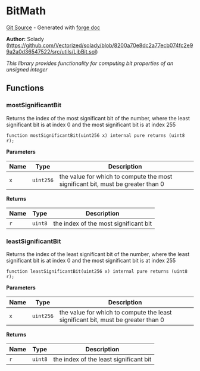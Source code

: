 # BitMath
[Git Source](https://github.com/uniswap/v4-core/blob/80311e34080fee64b6fc6c916e9a51a437d0e482/src/libraries/BitMath.sol) - Generated with [forge doc](https://book.getfoundry.sh/reference/forge/forge-doc)

**Author:**
Solady (https://github.com/Vectorized/solady/blob/8200a70e8dc2a77ecb074fc2e99a2a0d36547522/src/utils/LibBit.sol)

*This library provides functionality for computing bit properties of an unsigned integer*


## Functions
### mostSignificantBit

Returns the index of the most significant bit of the number,
where the least significant bit is at index 0 and the most significant bit is at index 255


```solidity
function mostSignificantBit(uint256 x) internal pure returns (uint8 r);
```
**Parameters**

|Name|Type|Description|
|----|----|-----------|
|`x`|`uint256`|the value for which to compute the most significant bit, must be greater than 0|

**Returns**

|Name|Type|Description|
|----|----|-----------|
|`r`|`uint8`|the index of the most significant bit|


### leastSignificantBit

Returns the index of the least significant bit of the number,
where the least significant bit is at index 0 and the most significant bit is at index 255


```solidity
function leastSignificantBit(uint256 x) internal pure returns (uint8 r);
```
**Parameters**

|Name|Type|Description|
|----|----|-----------|
|`x`|`uint256`|the value for which to compute the least significant bit, must be greater than 0|

**Returns**

|Name|Type|Description|
|----|----|-----------|
|`r`|`uint8`|the index of the least significant bit|


